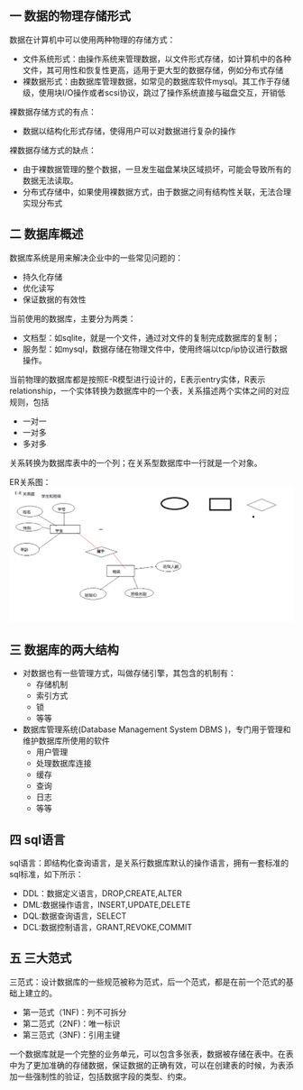 ## 一 数据的物理存储形式

数据在计算机中可以使用两种物理的存储方式：
- 文件系统形式：由操作系统来管理数据，以文件形式存储，如计算机中的各种文件，其可用性和恢复性更高，适用于更大型的数据存储，例如分布式存储
- 裸数据形式：由数据库管理数据，如常见的数据库软件mysql。其工作于存储级，使用块I/O操作或者scsi协议，跳过了操作系统直接与磁盘交互，开销低

裸数据存储方式的有点：
- 数据以结构化形式存储，使得用户可以对数据进行复杂的操作

裸数据存储方式的缺点：
- 由于裸数据管理的整个数据，一旦发生磁盘某块区域损坏，可能会导致所有的数据无法读取。
- 分布式存储中，如果使用裸数据方式，由于数据之间有结构性关联，无法合理实现分布式

## 二 数据库概述

数据库系统是用来解决企业中的一些常见问题的：
- 持久化存储
- 优化读写
- 保证数据的有效性  

当前使用的数据库，主要分为两类：
- 文档型：如sqlite，就是一个文件，通过对文件的复制完成数据库的复制；
- 服务型：如mysql，数据存储在物理文件中，使用终端以tcp/ip协议进行数据操作。

当前物理的数据库都是按照E-R模型进行设计的，E表示entry实体，R表示relationship，一个实体转换为数据库中的一个表，关系描述两个实体之间的对应规则，包括
- 一对一
- 一对多
- 多对多

关系转换为数据库表中的一个列；在关系型数据库中一行就是一个对象。  

ER关系图：
![](/images/sql/00-er.png)


## 三 数据库的两大结构

- 对数据也有一些管理方式，叫做存储引擎，其包含的机制有：
  - 存储机制
  - 索引方式
  - 锁
  - 等等
- 数据库管理系统(Database Management System DBMS )，专门用于管理和维护数据库所使用的软件
  - 用户管理
  - 处理数据库连接
  - 缓存
  - 查询
  - 日志
  - 等等

## 四 sql语言

sql语言：即结构化查询语言，是关系行数据库默认的操作语言，拥有一套标准的sql标准，如下所示：
- DDL：数据定义语言，DROP,CREATE,ALTER
- DML:数据操作语言，INSERT,UPDATE,DELETE
- DQL:数据查询语言，SELECT
- DCL:数据控制语言，GRANT,REVOKE,COMMIT

## 五 三大范式

三范式：设计数据库的一些规范被称为范式，后一个范式，都是在前一个范式的基础上建立的。
- 第一范式（1NF)：列不可拆分
- 第二范式（2NF)：唯一标识
- 第三范式（3NF)：引用主键

一个数据库就是一个完整的业务单元，可以包含多张表，数据被存储在表中。在表中为了更加准确的存储数据，保证数据的正确有效，可以在创建表的时候，为表添加一些强制性的验证，包括数据字段的类型、约束。
